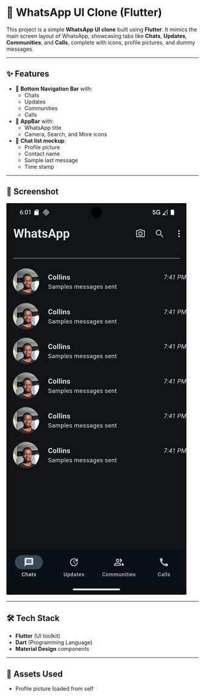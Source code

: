 # 📱 WhatsApp UI Clone (Flutter)

This project is a simple **WhatsApp UI clone** built using **Flutter**. It mimics the main screen layout of WhatsApp, showcasing tabs like **Chats**, **Updates**, **Communities**, and **Calls**, complete with icons, profile pictures, and dummy messages.

---

## ✨ Features

- 🧭 **Bottom Navigation Bar** with:
    - Chats
    - Updates
    - Communities
    - Calls
- 📱 **AppBar** with:
    - WhatsApp title
    - Camera, Search, and More icons
- 👤 **Chat list mockup**:
    - Profile picture
    - Contact name
    - Sample last message
    - Time stamp

---

## 📸 Screenshot



![App Screenshot](screenshots/whatsapp_ui.png)

---

## 🛠️ Tech Stack

- **Flutter** (UI toolkit)
- **Dart** (Programming Language)
- **Material Design** components

---

## 📂 Assets Used

- Profile picture loaded from self
